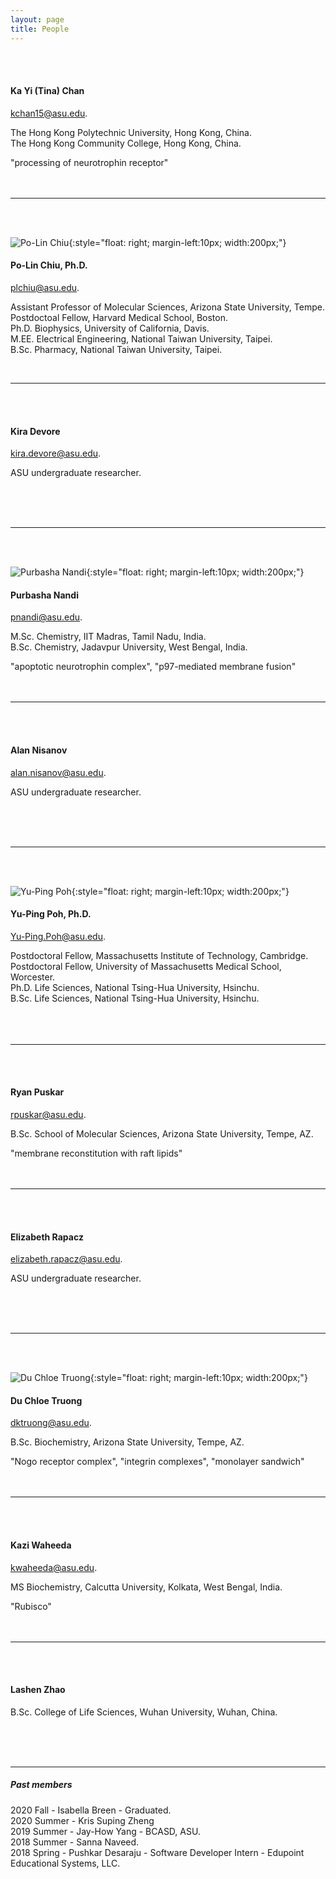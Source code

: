 ```yaml
---
layout: page
title: People
---
```


<br><br>


#### Ka Yi (Tina) Chan
[kchan15@asu.edu](kchan15@asu.edu).

The Hong Kong Polytechnic University, Hong Kong, China. <br>
The Hong Kong Community College, Hong Kong, China. <br>

"processing of neurotrophin receptor"
<br><br><br>


-----

<br><br>

![Po-Lin Chiu](images/square-plc.png){:style="float: right; margin-left:10px; width:200px;"}

#### Po-Lin Chiu, Ph.D.
[plchiu@asu.edu](plchiu@asu.edu).

Assistant Professor of Molecular Sciences, Arizona State University, Tempe. <br>
Postdoctoal Fellow, Harvard Medical School, Boston. <br>
Ph.D. Biophysics, University of California, Davis. <br>
M.EE. Electrical Engineering, National Taiwan University, Taipei. <br>
B.Sc. Pharmacy, National Taiwan University, Taipei. <br>

<br>

-----

<br><br>


#### Kira Devore
[kira.devore@asu.edu](kira.devore@asu.edu).

ASU undergraduate researcher. 

<br><br><br>

-----

<br><br>

![Purbasha Nandi](images/pnandi.png){:style="float: right; margin-left:10px; width:200px;"}

#### Purbasha Nandi
[pnandi@asu.edu](purbasha.nandi@asu.edu).

M.Sc. Chemistry, IIT Madras, Tamil Nadu, India. <br>
B.Sc. Chemistry, Jadavpur University, West Bengal, India. <br>

"apoptotic neurotrophin complex", "p97-mediated membrane fusion"
<br><br><br>

-----

<br><br>


#### Alan Nisanov
[alan.nisanov@asu.edu](alan.nisanov@asu.edu).

ASU undergraduate researcher. 

<br><br><br>

-----

<br><br>

![Yu-Ping Poh](images/square-ypp.png){:style="float: right; margin-left:10px; width:200px;"}

#### Yu-Ping Poh, Ph.D.
[Yu-Ping.Poh@asu.edu](Yu-Ping.Poh@asu.edu).

Postdoctoral Fellow, Massachusetts Institute of Technology, Cambridge. <br>
Postdoctoral Fellow, University of Massachusetts Medical School, Worcester. <br>
Ph.D. Life Sciences, National Tsing-Hua University, Hsinchu. <br>
B.Sc. Life Sciences, National Tsing-Hua University, Hsinchu. <br>
<br><br><br>

-----

<br><br>


#### Ryan Puskar
[rpuskar@asu.edu](rpuskar@asu.edu).

B.Sc. School of Molecular Sciences, Arizona State University, Tempe, AZ. <br>

"membrane reconstitution with raft lipids"
<br><br><br>

-----

<br><br>


#### Elizabeth Rapacz
[elizabeth.rapacz@asu.edu](elizabeth.rapacz@asu.edu).

ASU undergraduate researcher. 

<br><br><br>

-----

<br><br>

![Du Chloe Truong](images/img_1486_sq.png){:style="float: right; margin-left:10px; width:200px;"}

#### Du Chloe Truong
[dktruong@asu.edu](dktruong@asu.edu).

B.Sc. Biochemistry, Arizona State University, Tempe, AZ. <br>

"Nogo receptor complex", "integrin complexes", "monolayer sandwich"
<br><br><br>

-----

<br><br>

#### Kazi Waheeda
[kwaheeda@asu.edu](kwaheeda@asu.edu).

MS Biochemistry, Calcutta University, Kolkata, West Bengal, India. <br>

"Rubisco"
<br><br><br>

-----

<br><br>


#### Lashen Zhao

B.Sc. College of Life Sciences, Wuhan University, Wuhan, China. <br>

<br><br><br>

-----


##### Past members
2020 Fall - Isabella Breen - Graduated. <br>
2020 Summer - Kris Suping Zheng <br>
2019 Summer - Jay-How Yang - BCASD, ASU. <br>
2018 Summer - Sanna Naveed. <br>
2018 Spring - Pushkar Desaraju - Software Developer Intern - Edupoint Educational Systems, LLC. <br>





